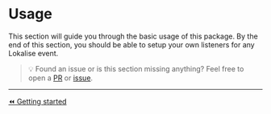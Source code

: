 Usage
===

This section will guide you through the basic usage of this package. By the end of this section, you should be able to
setup your own listeners for any Lokalise event.

> 💡 Found an issue or is this section missing anything? Feel free to open a
> [PR](https://github.com/craftzing/php-testbench/compare) or
> [issue](https://github.com/craftzing/php-testbench/issues/new).

---

[⏪ Getting started](getting-started.md)
